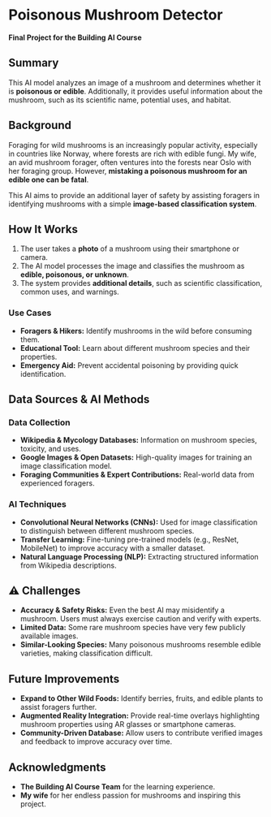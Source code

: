 # Poisonous Mushroom Detector

**Final Project for the Building AI Course**  

## Summary

This AI model analyzes an image of a mushroom and determines whether it is **poisonous or edible**. Additionally, it provides useful information about the mushroom, such as its scientific name, potential uses, and habitat.  

## Background  

Foraging for wild mushrooms is an increasingly popular activity, especially in countries like Norway, where forests are rich with edible fungi. My wife, an avid mushroom forager, often ventures into the forests near Oslo with her foraging group. However, **mistaking a poisonous mushroom for an edible one can be fatal**.  

This AI aims to provide an additional layer of safety by assisting foragers in identifying mushrooms with a simple **image-based classification system**.  

##  How It Works  

1. The user takes a **photo** of a mushroom using their smartphone or camera.  
2. The AI model processes the image and classifies the mushroom as **edible, poisonous, or unknown**.  
3. The system provides **additional details**, such as scientific classification, common uses, and warnings.  

### Use Cases  
- **Foragers & Hikers:** Identify mushrooms in the wild before consuming them.  
- **Educational Tool:** Learn about different mushroom species and their properties.  
- **Emergency Aid:** Prevent accidental poisoning by providing quick identification.  

## Data Sources & AI Methods  

### Data Collection  
- **Wikipedia & Mycology Databases:** Information on mushroom species, toxicity, and uses.  
- **Google Images & Open Datasets:** High-quality images for training an image classification model.  
- **Foraging Communities & Expert Contributions:** Real-world data from experienced foragers.  

### AI Techniques  
- **Convolutional Neural Networks (CNNs):** Used for image classification to distinguish between different mushroom species.  
- **Transfer Learning:** Fine-tuning pre-trained models (e.g., ResNet, MobileNet) to improve accuracy with a smaller dataset.  
- **Natural Language Processing (NLP):** Extracting structured information from Wikipedia descriptions.  

## ⚠ Challenges  

- **Accuracy & Safety Risks:** Even the best AI may misidentify a mushroom. Users must always exercise caution and verify with experts.  
- **Limited Data:** Some rare mushroom species have very few publicly available images.  
- **Similar-Looking Species:** Many poisonous mushrooms resemble edible varieties, making classification difficult.  

## Future Improvements  

- **Expand to Other Wild Foods:** Identify berries, fruits, and edible plants to assist foragers further.  
- **Augmented Reality Integration:** Provide real-time overlays highlighting mushroom properties using AR glasses or smartphone cameras.  
- **Community-Driven Database:** Allow users to contribute verified images and feedback to improve accuracy over time.  

## Acknowledgments  

- **The Building AI Course Team** for the learning experience.  
- **My wife** for her endless passion for mushrooms and inspiring this project.  
